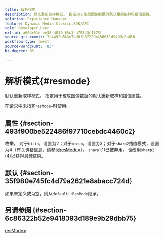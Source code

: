 ```yaml
---
title: 解析模式
description: 默认重新取样模式。 指定用于缩放图像数据的默认重新取样和插值属性。
solution: Experience Manager
feature: Dynamic Media Classic,SDK/API
role: Developer,User
exl-id: a604e61e-be38-4819-b5c3-a79843c1678f
source-git-commit: 7c4492b583e7bd6fb87229c4566f1d9493c8a650
workflow-type: tm+mt
source-wordcount: '83'
ht-degree: 3%

---
```


# 解析模式{#resmode}

默认重新取样模式。 指定用于缩放图像数据的默认重新取样和插值属性。

在请求中未指定`resMode=`时使用。

## 属性 {#section-493f900be522486f97710cebdc4460c2}

枚举。 对于`bilin`，设置为2；对于`bicub`，设置为3；对于`sharp2`插值模式，设置为4（有关详细信息，请参阅[resMode=](/help/aem-is-ir-api/is-api/http-ref/image-serving-api-ref/c-http-protocol-reference/c-command-reference/r-is-http-resmode.md)）。 `sharp` (1)已被弃用。 请改用`sharp2` (4)以获得最佳结果。

## 默认 {#section-35f980e745fc4d79a2621e8abacc724d}

如果未定义或为空，则从`default::ResMode`继承。

## 另请参阅 {#section-6c86322b52e9418093d189e9b29dbb75}

[resMode=](../../../../../is-api/image-catalog/image-serving-api-ref/c-image-catalog-reference/c-attributes-reference/r-is-cat-resmode.md#reference-609095ef568743a086f28d87c54dafa2)
